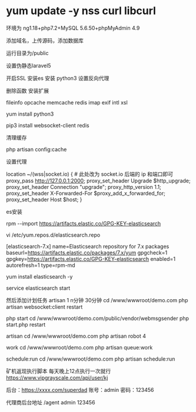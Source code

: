 # yum update -y nss curl libcurl

环境为 ng1.18+php7.2+MySQL 5.6.50+phpMyAdmin 4.9

添加域名，上传源码，添加数据库

运行目录为/public

设置伪静态laravel5

开启SSL    安装es   安装 python3   设置反向代理

删除函数
安装扩展 

fileinfo opcache memcache redis imap exif intl xsl


yum install python3

pip3 install websocket-client redis

清理缓存

php artisan config:cache



设置代理

  location ~/(wss|socket.io) {
	# 此处改为 socket.io 后端的 ip 和端⼝即可 
	proxy_pass http://127.0.0.1:2000; 
	proxy_set_header Upgrade $http_upgrade; proxy_set_header Connection "upgrade";
	proxy_http_version 1.1;
	proxy_set_header X-Forwarded-For $proxy_add_x_forwarded_for;
	proxy_set_header Host $host;
 }


es安装

rpm --import https://artifacts.elastic.co/GPG-KEY-elasticsearch

vi /etc/yum.repos.d/elasticsearch.repo

[elasticsearch-7.x]
name=Elasticsearch repository for 7.x packages
baseurl=https://artifacts.elastic.co/packages/7.x/yum
gpgcheck=1
gpgkey=https://artifacts.elastic.co/GPG-KEY-elasticsearch
enabled=1
autorefresh=1
type=rpm-md

yum install elasticsearch -y

service elasticsearch start




然后添加计划任务
artisan 1 n分钟 30分钟
cd /www/wwwroot/demo.com
php artisan websocket:client restart

php start
cd /www/wwwroot/demo.com/public/vendor/webmsgsender
php start.php restart


artisan 
cd /www/wwwroot/demo.com
php artisan robot 4


work
cd /www/wwwroot/demo.com
php artisan queue:work


schedule:run
cd /www/wwwroot/demo.com
php artisan schedule:run




矿机返现执行脚本  每天晚上12点执行一次就行
https://www.vipgrayscale.com/api/user/kj   



后台：https://xxxx.com/superdad 账号：admin 密码：123456



代理商后台地址 
/agent
admin   123456


